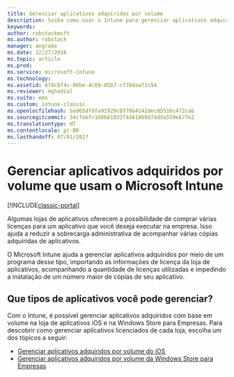 ```yaml
---
title: Gerenciar aplicativos adquiridos por volume
description: Saiba como usar o Intune para gerenciar aplicativos adquiridos no volume de uma loja de aplicativos.
keywords: 
author: robstackmsft
ms.author: robstack
manager: angrobe
ms.date: 12/27/2016
ms.topic: article
ms.prod: 
ms.service: microsoft-intune
ms.technology: 
ms.assetid: 674c8f4c-00be-4c69-85b7-cf7bdaa71c94
ms.reviewer: mghadial
ms.suite: ems
ms.custom: intune-classic
ms.openlocfilehash: ba965dfdfa91920c0f76b4142dec05516c472cab
ms.sourcegitcommit: 34cfebfc1d8b81032f4d41869d74dda559e677e2
ms.translationtype: HT
ms.contentlocale: pt-BR
ms.lasthandoff: 07/01/2017
---
```

# <a name="manage-volume-purchased-apps-using-microsoft-intune"></a>Gerenciar aplicativos adquiridos por volume que usam o Microsoft Intune

[!INCLUDE[classic-portal](../includes/classic-portal.md)]

Algumas lojas de aplicativos oferecem a possibilidade de comprar várias licenças para um aplicativo que você deseja executar na empresa. Isso ajuda a reduzir a sobrecarga administrativa de acompanhar várias cópias adquiridas de aplicativos.

O Microsoft Intune ajuda a gerenciar aplicativos adquiridos por meio de um programa desse tipo, importando as informações de licença da loja de aplicativos, acompanhando a quantidade de licenças utilizadas e impedindo a instalação de um número maior de cópias de seu aplicativo.

## <a name="which-types-of-apps-can-you-manage"></a>Que tipos de aplicativos você pode gerenciar?

Com o Intune, é possível gerenciar aplicativos adquiridos com base em volume na loja de aplicativos iOS e na Windows Store para Empresas.
Para descobrir como gerenciar aplicativos licenciados de cada loja, escolha um dos tópicos a seguir:

- [Gerenciar aplicativos adquiridos por volume do iOS](manage-ios-apps-you-purchased-through-a-volume-purchase-program-with-microsoft-intune.md)
- [Gerenciar aplicativos adquiridos por volume da Windows Store para Empresas](manage-apps-you-purchased-from-the-windows-store-for-business-with-microsoft-intune.md)
